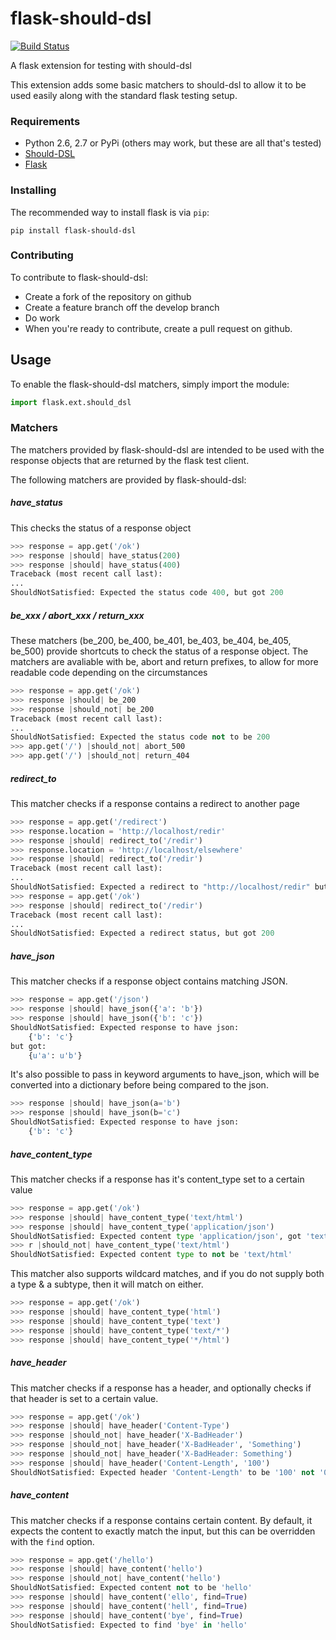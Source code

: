 flask-should-dsl
================

[![Build Status](https://secure.travis-ci.org/obmarg/flask-should-dsl.png)](http://travis-ci.org/obmarg/flask-should-dsl)

A flask extension for testing with should-dsl

This extension adds some basic matchers to should-dsl to allow it to be used
easily along with the standard flask testing setup.

### Requirements
- Python 2.6, 2.7 or PyPi (others may work, but these are all that's tested)
- [Should-DSL](http://www.should-dsl.info/)
- [Flask](http://flask.pocoo.org/)

### Installing

The recommended way to install flask is via `pip`:

    pip install flask-should-dsl

### Contributing

To contribute to flask-should-dsl:
- Create a fork of the repository on github
- Create a feature branch off the develop branch
- Do work
- When you're ready to contribute, create a pull request on github.

Usage
---

To enable the flask-should-dsl matchers, simply import the module:

```python
import flask.ext.should_dsl
```

### Matchers

The matchers provided by flask-should-dsl are intended to be used with the
response objects that are returned by the flask test client.

The following matchers are provided by flask-should-dsl:

##### have_status

This checks the status of a response object

```python
>>> response = app.get('/ok')
>>> response |should| have_status(200)
>>> response |should| have_status(400)
Traceback (most recent call last):
...
ShouldNotSatisfied: Expected the status code 400, but got 200
```

##### be_xxx / abort_xxx / return_xxx

These matchers (be_200, be_400, be_401, be_403, be_404, be_405, be_500) provide
shortcuts to check the status of a response object.  The matchers are avaliable
with be, abort and return prefixes, to allow for more readable code depending on
the circumstances

```python
>>> response = app.get('/ok')
>>> response |should| be_200
>>> response |should_not| be_200
Traceback (most recent call last):
...
ShouldNotSatisfied: Expected the status code not to be 200
>>> app.get('/') |should_not| abort_500
>>> app.get('/') |should_not| return_404
```

##### redirect_to

This matcher checks if a response contains a redirect to another page

```python
>>> response = app.get('/redirect')
>>> response.location = 'http://localhost/redir'
>>> response |should| redirect_to('/redir')
>>> response.location = 'http://localhost/elsewhere'
>>> response |should| redirect_to('/redir')
Traceback (most recent call last):
...
ShouldNotSatisfied: Expected a redirect to "http://localhost/redir" but got "http://localhost/elsewhere"
>>> response = app.get('/ok')
>>> response |should| redirect_to('/redir')
Traceback (most recent call last):
...
ShouldNotSatisfied: Expected a redirect status, but got 200
```

##### have_json

This matcher checks if a response object contains matching JSON.  

```python
>>> response = app.get('/json')
>>> response |should| have_json({'a': 'b'})
>>> response |should| have_json({'b': 'c'})
ShouldNotSatisfied: Expected response to have json:
	{'b': 'c'}
but got:
	{u'a': u'b'}
```

It's also possible to pass in keyword arguments to have_json, which will be
converted into a dictionary before being compared to the json.

```python
>>> response |should| have_json(a='b')
>>> response |should| have_json(b='c')
ShouldNotSatisfied: Expected response to have json:
	{'b': 'c'}
```

##### have_content_type

This matcher checks if a response has it's content_type set to a certain value

```python
>>> response = app.get('/ok')
>>> response |should| have_content_type('text/html')
>>> response |should| have_content_type('application/json')
ShouldNotSatisfied: Expected content type 'application/json', got 'text/html'
>>> r |should_not| have_content_type('text/html')
ShouldNotSatisfied: Expected content type to not be 'text/html'
```

This matcher also supports wildcard matches, and if you do not supply both a
type & a subtype, then it will match on either.

```python
>>> response = app.get('/ok')
>>> response |should| have_content_type('html')
>>> response |should| have_content_type('text')
>>> response |should| have_content_type('text/*')
>>> response |should| have_content_type('*/html')
```

##### have_header

This matcher checks if a response has a header, and optionally checks if that
header is set to a certain value.

```python
>>> response = app.get('/ok')
>>> response |should| have_header('Content-Type')
>>> response |should_not| have_header('X-BadHeader')
>>> response |should_not| have_header('X-BadHeader', 'Something')
>>> response |should_not| have_header('X-BadHeader: Something')
>>> response |should| have_header('Content-Length', '100')
ShouldNotSatisfied: Expected header 'Content-Length' to be '100' not '0'
```

##### have_content

This matcher checks if a response contains certain content.  By default, it
expects the content to exactly match the input, but this can be overridden
with the `find` option.

```python
>>> response = app.get('/hello')
>>> response |should| have_content('hello')
>>> response |should_not| have_content('hello')
ShouldNotSatisfied: Expected content not to be 'hello'
>>> response |should| have_content('ello', find=True)
>>> response |should| have_content('hell', find=True)
>>> response |should| have_content('bye', find=True)
ShouldNotSatisfied: Expected to find 'bye' in 'hello'
```
